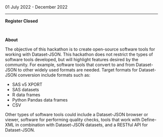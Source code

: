 01 July 2022 - December 2022

---

**Register Closed**

<br/>

**About**

The objective of this hackathon is to create open-source software tools for working with Dataset-JSON. This hackathon does not restrict the types of software tools developed, but will highlight features desired by the community. For example, software tools that convert to and from Dataset-JSON to other widely used formats are needed. Target formats for Dataset-JSON conversion include formats such as:

- SAS v5 XPORT
- SAS datasets
- R data frames
- Python Pandas data frames
- CSV

Other types of software tools could include a Dataset-JSON browser or viewer, software for performing quality checks, tools that work with Define-XML in combination with Dataset-JSON datasets, and a RESTful API for Dataset-JSON.
